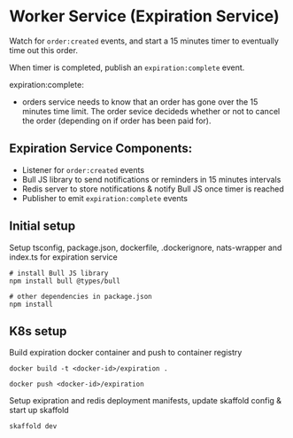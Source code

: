 # Worker Service (Expiration Service)

Watch for `order:created` events, and start a 15 minutes timer to eventually time out this order.

When timer is completed, publish an `expiration:complete` event.

expiration:complete:

- orders service needs to know that an order has gone over the 15 minutes time limit. The order sevice decideds whether or not to cancel the order (depending on if order has been paid for).

## Expiration Service Components:

- Listener for `order:created` events
- Bull JS library to send notifications or reminders in 15 minutes intervals
- Redis server to store notifications & notify Bull JS once timer is reached
- Publisher to emit `expiration:complete` events

## Initial setup

Setup tsconfig, package.json, dockerfile, .dockerignore, nats-wrapper and index.ts for expiration service

```
# install Bull JS library
npm install bull @types/bull

# other dependencies in package.json
npm install
```

## K8s setup

Build expiration docker container and push to container registry

```
docker build -t <docker-id>/expiration .

docker push <docker-id>/expiration
```

Setup exipration and redis deployment manifests, update skaffold config & start up skaffold

```
skaffold dev
```
